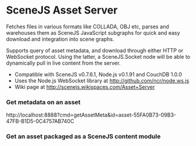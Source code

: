 # SceneJS Asset Server

Fetches files in various formats like COLLADA, OBJ etc, parses and warehouses them as SceneJS
JavaScript subgraphs for quick and easy download and integration into scene graphs.

Supports query of asset metadata, and download through either HTTP or WebSocket protocol. Using the
latter, a SceneJS.Socket node will be able to dynamically pull in live content from the server.

* Compatible with SceneJS v0.7.6.1, Node.js v0.1.91 and CouchDB 1.0.0
* Uses the Node.js WebSocket library at http://github.com/ncr/node.ws.js
* Wiki page at http://scenejs.wikispaces.com/Asset+Server

### Get metadata on an asset

http://localhost:8888?cmd=getAssetMeta&id=asset-55FA0B73-09B3-47FB-B1D5-0C4757AB740C


### Get an asset packaged as a SceneJS content module

<script src="http://localhost:8888/?cmd=getAsset&id=asset-55FA0B73-09B3-47FB-B1D5-0C4757AB740C&pkg=module"/>

SceneJS.requireModule("http://localhost:8888/?cmd=getAsset&id=asset-55FA0B73-09B3-47FB-B1D5-0C4757AB740C&pkg=module");


### Get an asset through a SceneJS.Socket

This Socket node will fetch an asset when first rendered, then bind it to it's subgraph:

SceneJS.socket({

        uri: "http://localhost:8888/"

        messages: [{
            cmd: getAsset,
            id: asset-55FA0B73-09B3-47FB-B1D5-0C4757AB740C,
            pkg: socket,
            attachToNode: "attachHere"
        }]
    },

    SceneJS.node({ sid: "attachHere" })
);


